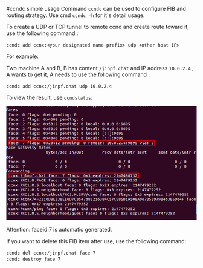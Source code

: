 #ccndc simple usage
Command `ccndc` can be used to configure FIB and routing strategy. Use cmd `ccndc -h` for it\`s detail usage.

To create a UDP or TCP tunnel to remote ccnd and create route toward it, use the following command :
<!--lang:shell-->
	ccndc add ccnx:<your designated name prefix> udp <other host IP>

For example:

Two machine A and B, B has content `/jinpf.chat` and IP address `10.0.2.4` , A wants to get it, A needs to use the following command :

<!--lang:shell-->
	ccndc add ccnx:/jinpf.chat udp 10.0.2.4

To view the result, use `ccndstatus`:

![](./pic/ccnchat1.png)

Attention: faceid:7 is automatic generated.

If you want to delete this FIB item after use, use the following command:

<!--lang:shell-->
	ccndc del ccnx:/jinpf.chat face 7
	ccndc destroy face 7